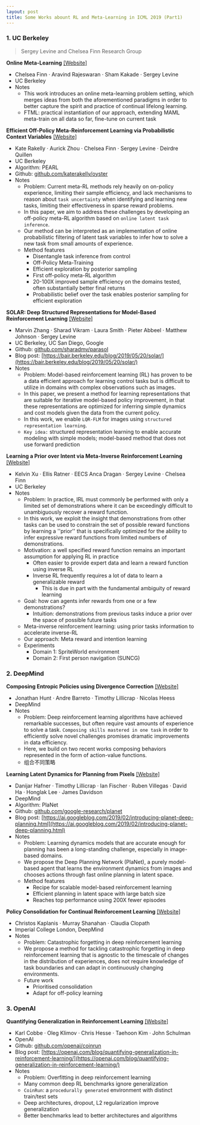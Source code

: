 ```yaml
---
layout: post
title: Some Works abount RL and Meta-Learning in ICML 2019 (Part1)
---
```


### 1. UC Berkeley

> Sergey Levine and Chelsea Finn Research Group

**Online Meta-Learning** [[Website]](https://icml.cc/Conferences/2019/ScheduleMultitrack?event=4514)
- Chelsea Finn · Aravind Rajeswaran · Sham Kakade · Sergey Levine
- UC Berkeley
- Notes
	- This work introduces an online meta-learning problem setting, which merges ideas from both the aforementioned paradigms in order to better capture the spirit and practice of continual lifelong learning.
	- FTML: practical instantiation of our approach, extending MAML meta-train on all data so far, fine-tune on current task


**Efficient Off-Policy Meta-Reinforcement Learning via Probabilistic Context Variables** [[Website]](https://icml.cc/Conferences/2019/ScheduleMultitrack?event=4607)
- Kate Rakelly · Aurick Zhou · Chelsea Finn · Sergey Levine · Deirdre Quillen
- UC Berkeley
- Algorithm: PEARL
- Github: [github.com/katerakelly/oyster](https://github.com/katerakelly/oyster)
- Notes
	- Problem: Current meta-RL methods rely heavily on on-policy experience, limiting their sample efficiency, and lack mechanisms to reason about `task uncertainty` when identifying and learning new tasks, limiting their effectiveness in sparse reward problems.
	- In this paper, we aim to address these challenges by developing an off-policy meta-RL algorithm based on `online latent task inference`.
	- Our method can be interpreted as an implementation of online probabilistic filtering of latent task variables to infer how to solve a new task from small amounts of experience.
	- Method features
		- Disentangle task inference from control
		- Off-Policy Meta-Training
		- Efficient exploration by posterior sampling
		- First off-policy meta-RL algorithm
		- 20-100X improved sample efficiency on the domains tested, often substantially better final returns
		- Probabilistic belief over the task enables posterior sampling for efficient exploration


**SOLAR: Deep Structured Representations for Model-Based Reinforcement Learning** [[Website]](https://icml.cc/Conferences/2019/ScheduleMultitrack?event=4601)
- Marvin Zhang · Sharad Vikram · Laura Smith · Pieter Abbeel · Matthew Johnson · Sergey Levine
- UC Berkeley, UC San Diego, Google
- Github: [github.com/sharadmv/parasol](https://github.com/sharadmv/parasol)
- Blog post: [https://bair.berkeley.edu/blog/2019/05/20/solar/](https://bair.berkeley.edu/blog/2019/05/20/solar/)
- Notes
	- Problem: Model-based reinforcement learning (RL) has proven to be a data efficient approach for learning control tasks but is difficult to utilize in domains with complex observations such as images.
	- In this paper, we present a method for learning representations that are suitable for iterative model-based policy improvement, in that these representations are optimized for inferring simple dynamics and cost models given the data from the current policy. 
	- In this work, we enable `LQR-FLM` for images using `structured representation learning`.
	- `Key idea:` structured representation learning to enable accurate modeling with simple models; model-based method that does not use forward prediction


**Learning a Prior over Intent via Meta-Inverse Reinforcement Learning** [[Website]](https://icml.cc/Conferences/2019/ScheduleMultitrack?event=5162)
- Kelvin Xu · Ellis Ratner · EECS Anca Dragan · Sergey Levine · Chelsea Finn
- UC Berkeley
- Notes
	- Problem: In practice, IRL must commonly be performed with only a limited set of demonstrations where it can be exceedingly difficult to unambiguously recover a reward function.
	- In this work, we exploit the insight that demonstrations from other tasks can be used to constrain the set of possible reward functions by learning a ''prior'' that is specifically optimized for the ability to infer expressive reward functions from limited numbers of demonstrations.
	- Motivation: a well specified reward function remains an important assumption for applying RL in practice
		- Often easier to provide expert data and learn a reward function using inverse RL
		- Inverse RL frequently requires a lot of data to learn a generalizable reward
			- This is due in part with the fundamental ambiguity of reward learning
	- Goal: how can agents infer rewards from one or a few demonstrations?
		- Intuition: demonstrations from previous tasks induce a prior over the space of possible future tasks
	- Meta-inverse reinforcement learning: using prior tasks information to accelerate inverse-RL
	- Our approach: Meta reward and intention learning
	- Experiments
		- Domain 1: SpriteWorld environment
		- Domain 2: First person navigation (SUNCG)


### 2. DeepMind

**Composing Entropic Policies using Divergence Correction** [[Website]](https://icml.cc/Conferences/2019/ScheduleMultitrack?event=4579)
- Jonathan Hunt · Andre Barreto · Timothy Lillicrap · Nicolas Heess
- DeepMind
- Notes
	- Problem: Deep reinforcement learning algorithms have achieved remarkable successes, but often require vast amounts of experience to solve a task. `Composing skills mastered in one task` in order to efficiently solve novel challenges promises dramatic improvements in data efficiency.
	- Here, we build on two recent works composing behaviors represented in the form of action-value functions.
	- 组合不同策略


**Learning Latent Dynamics for Planning from Pixels** [[Website]](https://icml.cc/Conferences/2019/ScheduleMultitrack?event=5147)
- Danijar Hafner · Timothy Lillicrap · Ian Fischer · Ruben Villegas · David Ha · Honglak Lee · James Davidson
- DeepMind
- Algorithm: PlaNet
- Github: [github.com/google-research/planet](https://github.com/google-research/planet)
- Blog post: [https://ai.googleblog.com/2019/02/introducing-planet-deep-planning.html](https://ai.googleblog.com/2019/02/introducing-planet-deep-planning.html)
- Notes
	- Problem: Learning dynamics models that are accurate enough for planning has been a long-standing challenge, especially in image-based domains.
	- We propose the Deep Planning Network (PlaNet), a purely model-based agent that learns the environment dynamics from images and chooses actions through fast online planning in latent space. 
	- Method features
		- Recipe for scalable model-based reinforcement learning
		- Efficient planning in latent space with large batch size
		- Reaches top performance using 200X fewer episodes


**Policy Consolidation for Continual Reinforcement Learning** [[Website]](https://icml.cc/Conferences/2019/ScheduleMultitrack?event=4582)
- Christos Kaplanis · Murray Shanahan · Claudia Clopath
- Imperial College London, DeepMind
- Notes
	- Problem: Catastrophic forgetting in deep reinforcement learning
	- We propose a method for tackling catastrophic forgetting in deep reinforcement learning that is agnostic to the timescale of changes in the distribution of experiences, does not require knowledge of task boundaries and can adapt in continuously changing environments. 
	- Future work
		- Prioritised consolidation
		- Adapt for off-policy learning


### 3. OpenAI

**Quantifying Generalization in Reinforcement Learning** [[Website]](https://icml.cc/Conferences/2019/ScheduleMultitrack?event=5146)
- Karl Cobbe · Oleg Klimov · Chris Hesse · Taehoon Kim · John Schulman
- OpenAI
- Github: [github.com/openai/coinrun](https://github.com/openai/coinrun)
- Blog post: [https://openai.com/blog/quantifying-generalization-in-reinforcement-learning/](https://openai.com/blog/quantifying-generalization-in-reinforcement-learning/)
- Notes
	- Problem: Overfitting in deep reinforcement learning
	- Many common deep RL benchmarks ignore generalization
	- `CoinRun`: a `procedurally generated` environment with distinct train/test sets
	- Deep architectures, dropout, L2 regularization improve generalization
	- Better benchmarks lead to better architectures and algorithms





































